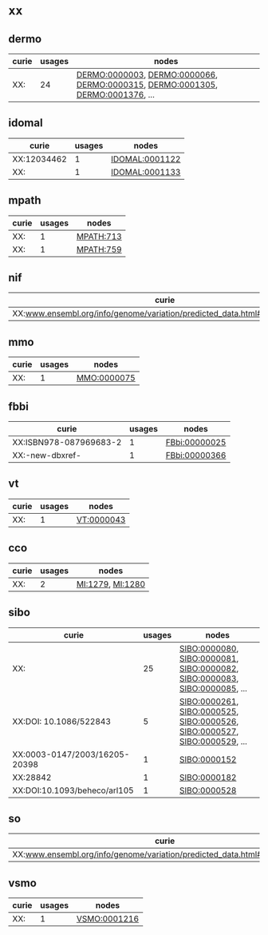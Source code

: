# `xx`

## dermo

| curie           |   usages | nodes                                                                                                                                                                                                                                                                                                                          |
|-----------------|----------|--------------------------------------------------------------------------------------------------------------------------------------------------------------------------------------------------------------------------------------------------------------------------------------------------------------------------------|
| XX:<new dbxref> |       24 | [DERMO:0000003](http://purl.obolibrary.org/obo/DERMO_0000003), [DERMO:0000066](http://purl.obolibrary.org/obo/DERMO_0000066), [DERMO:0000315](http://purl.obolibrary.org/obo/DERMO_0000315), [DERMO:0001305](http://purl.obolibrary.org/obo/DERMO_0001305), [DERMO:0001376](http://purl.obolibrary.org/obo/DERMO_0001376), ... |

## idomal

| curie       |   usages | nodes                                                           |
|-------------|----------|-----------------------------------------------------------------|
| XX:12034462 |        1 | [IDOMAL:0001122](http://purl.obolibrary.org/obo/IDOMAL_0001122) |
| XX:         |        1 | [IDOMAL:0001133](http://purl.obolibrary.org/obo/IDOMAL_0001133) |

## mpath

| curie           |   usages | nodes                                                 |
|-----------------|----------|-------------------------------------------------------|
| XX:<new dbxref> |        1 | [MPATH:713](http://purl.obolibrary.org/obo/MPATH_713) |
| XX:<new xref>   |        1 | [MPATH:759](http://purl.obolibrary.org/obo/MPATH_759) |

## nif

| curie                                                                     |   usages | nodes                                                   |
|---------------------------------------------------------------------------|----------|---------------------------------------------------------|
| XX:www.ensembl.org/info/genome/variation/predicted_data.html#consequences |        1 | [SO:0001620](http://purl.obolibrary.org/obo/SO_0001620) |

## mmo

| curie           |   usages | nodes                                                     |
|-----------------|----------|-----------------------------------------------------------|
| XX:<new dbxref> |        1 | [MMO:0000075](http://purl.obolibrary.org/obo/MMO_0000075) |

## fbbi

| curie                  |   usages | nodes                                                         |
|------------------------|----------|---------------------------------------------------------------|
| XX:ISBN978-087969683-2 |        1 | [FBbi:00000025](http://purl.obolibrary.org/obo/FBbi_00000025) |
| XX:-new-dbxref-        |        1 | [FBbi:00000366](http://purl.obolibrary.org/obo/FBbi_00000366) |

## vt

| curie           |   usages | nodes                                                   |
|-----------------|----------|---------------------------------------------------------|
| XX:<new dbxref> |        1 | [VT:0000043](http://purl.obolibrary.org/obo/VT_0000043) |

## cco

| curie   |   usages | nodes                                                                                                |
|---------|----------|------------------------------------------------------------------------------------------------------|
| XX:     |        2 | [MI:1279](http://purl.obolibrary.org/obo/MI_1279), [MI:1280](http://purl.obolibrary.org/obo/MI_1280) |

## sibo

| curie                         |   usages | nodes                                                                                                                                                                                                                                                                                                                |
|-------------------------------|----------|----------------------------------------------------------------------------------------------------------------------------------------------------------------------------------------------------------------------------------------------------------------------------------------------------------------------|
| XX:<new dbxref>               |       25 | [SIBO:0000080](http://purl.obolibrary.org/obo/SIBO_0000080), [SIBO:0000081](http://purl.obolibrary.org/obo/SIBO_0000081), [SIBO:0000082](http://purl.obolibrary.org/obo/SIBO_0000082), [SIBO:0000083](http://purl.obolibrary.org/obo/SIBO_0000083), [SIBO:0000085](http://purl.obolibrary.org/obo/SIBO_0000085), ... |
| XX:DOI: 10.1086/522843        |        5 | [SIBO:0000261](http://purl.obolibrary.org/obo/SIBO_0000261), [SIBO:0000525](http://purl.obolibrary.org/obo/SIBO_0000525), [SIBO:0000526](http://purl.obolibrary.org/obo/SIBO_0000526), [SIBO:0000527](http://purl.obolibrary.org/obo/SIBO_0000527), [SIBO:0000529](http://purl.obolibrary.org/obo/SIBO_0000529), ... |
| XX:0003-0147/2003/16205-20398 |        1 | [SIBO:0000152](http://purl.obolibrary.org/obo/SIBO_0000152)                                                                                                                                                                                                                                                          |
| XX:28842                      |        1 | [SIBO:0000182](http://purl.obolibrary.org/obo/SIBO_0000182)                                                                                                                                                                                                                                                          |
| XX:DOI:10.1093/beheco/arl105  |        1 | [SIBO:0000528](http://purl.obolibrary.org/obo/SIBO_0000528)                                                                                                                                                                                                                                                          |

## so

| curie                                                                     |   usages | nodes                                                   |
|---------------------------------------------------------------------------|----------|---------------------------------------------------------|
| XX:www.ensembl.org/info/genome/variation/predicted_data.html#consequences |        1 | [SO:0001620](http://purl.obolibrary.org/obo/SO_0001620) |

## vsmo

| curie           |   usages | nodes                                                       |
|-----------------|----------|-------------------------------------------------------------|
| XX:<new dbxref> |        1 | [VSMO:0001216](http://purl.obolibrary.org/obo/VSMO_0001216) |

